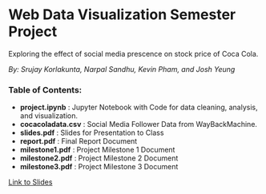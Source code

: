 # Web Data Visualization Semester Project

Exploring the effect of social media prescence on stock price of Coca Cola.

*By: Srujay Korlakunta, Narpal Sandhu, Kevin Pham, and Josh Yeung*

### Table of Contents:

 * **project.ipynb** : Jupyter Notebook with Code for data cleaning, analysis, and visualization.
 * **cocacoladata.csv** : Social Media Follower Data from WayBackMachine.
 * **slides.pdf** : Slides for Presentation to Class
 * **report.pdf** : Final Report Document
 * **milestone1.pdf** : Project Milestone 1 Document
 * **milestone2.pdf** : Project Milestone 2 Document
 * **milestone3.pdf** : Project Milestone 3 Document
 
 [Link to Slides](https://docs.google.com/presentation/d/1r1WcyHj3rn-CXfKLqQwY0IALiQyVktxYWQNb8EVVMSI/edit#slide=id.p3)

